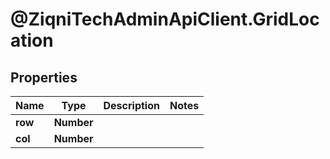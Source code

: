 # @ZiqniTechAdminApiClient.GridLocation

## Properties

Name | Type | Description | Notes
------------ | ------------- | ------------- | -------------
**row** | **Number** |  | 
**col** | **Number** |  | 


